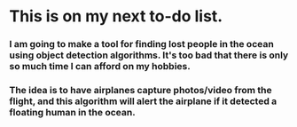 # This is on my next to-do list.

### I am going to make a tool for finding lost people in the ocean using object detection algorithms. It's too bad that there is only so much time I can afford on my hobbies.

### The idea is to have airplanes capture photos/video from the flight, and this algorithm will alert the airplane if it detected a floating human in the ocean.
